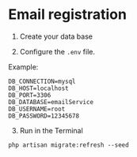 # Email registration

1. Create your data base

2. Configure the `.env` file.

Example:
````
DB_CONNECTION=mysql
DB_HOST=localhost
DB_PORT=3306
DB_DATABASE=emailService
DB_USERNAME=root
DB_PASSWORD=12345678
````

3. Run in the Terminal

``
php artisan migrate:refresh --seed
``
